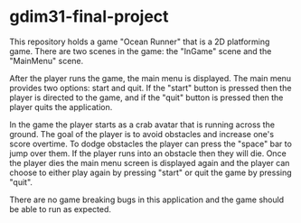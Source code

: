 # gdim31-final-project

This repository holds a game "Ocean Runner" that is a 2D platforming game. There are two 
scenes in the game: the "InGame" scene and the "MainMenu" scene. 

After the player runs the game, the main menu is displayed. The main menu provides two 
options: start and quit. If the "start" button is pressed then the player is directed to
the game, and if the "quit" button is pressed then the player quits the application.

In the game the player starts as a crab avatar that is running across the ground. The goal 
of the player is to avoid obstacles and increase one's score overtime. To dodge obstacles 
the player can press the "space" bar to jump over them. If the player runs into an obstacle
then they will die. Once the player dies the main menu screen is displayed again and the player
can choose to either play again by pressing "start" or quit the game by pressing "quit".

There are no game breaking bugs in this application and the game should be able to run as expected.
